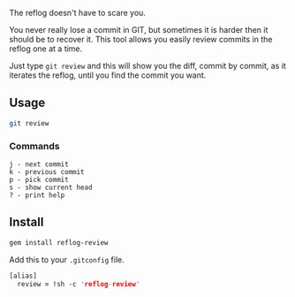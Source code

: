 The reflog doesn't have to scare you.

You never really lose a commit in GIT, but sometimes it is harder then it should
be to recover it. This tool allows you easily review commits in the reflog one
at a time.

Just type `git review` and this will show you the diff, commit by commit, as it
iterates the reflog, until you find the commit you want.

## Usage

~~~ bash
git review
~~~

### Commands

~~~
j - next commit
k - previous commit
p - pick commit
s - show current head
? - print help
~~~

## Install

~~~ bash
gem install reflog-review
~~~

Add this to your `.gitconfig` file.

~~~ prolog
[alias]
  review = !sh -c 'reflog-review'
~~~
